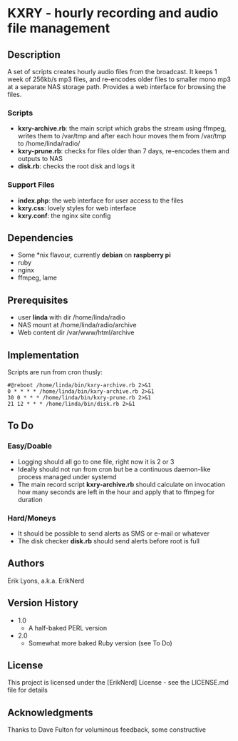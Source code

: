 # KXRY - hourly recording and audio file management

## Description
A set of scripts creates hourly audio files from the broadcast. It keeps 1 week of 256kb/s mp3 files, and re-encodes older files to smaller mono mp3 at a separate NAS storage path. Provides a web interface for browsing the files.

### Scripts
* **kxry-archive.rb**: the main script which grabs the stream using ffmpeg, writes them to /var/tmp and after each hour moves them from /var/tmp to /home/linda/radio/ 
* **kxry-prune.rb**: checks for files older than 7 days, re-encodes them and outputs to NAS 
* **disk.rb**: checks the root disk and logs it
### Support Files
* **index.php**: the web interface for user access to the files
* **kxry.css**: lovely styles for web interface
* **kxry.conf**: the nginx site config 

## Dependencies
* Some \*nix flavour, currently **debian** on **raspberry pi**
* ruby
* nginx 
* ffmpeg, lame 
 
## Prerequisites
* user **linda** with dir /home/linda/radio
* NAS mount at /home/linda/radio/archive
* Web content dir /var/www/html/archive

## Implementation
Scripts are run from cron thusly:
````
#@reboot /home/linda/bin/kxry-archive.rb 2>&1
0 * * * * /home/linda/bin/kxry-archive.rb 2>&1
30 0 * * * /home/linda/bin/kxry-prune.rb 2>&1
21 12 * * * /home/linda/bin/disk.rb 2>&1
````
## To Do
### Easy/Doable
* Logging should all go to one file, right now it is 2 or 3
* Ideally should not run from cron but be a continuous daemon-like process managed under systemd
* The main record script **kxry-archive.rb** should calculate on invocation how many seconds are left in the hour and apply that to ffmpeg for duration
### Hard/Moneys
* It should be possible to send alerts as SMS or e-mail or whatever
* The disk checker **disk.rb** should send alerts before root is full

## Authors

Erik Lyons, a.k.a. ErikNerd

## Version History

* 1.0
    * A half-baked PERL version
* 2.0
    * Somewhat more baked Ruby version (see To Do)

## License

This project is licensed under the [ErikNerd] License - see the LICENSE.md file for details

## Acknowledgments

Thanks to Dave Fulton for voluminous feedback, some constructive
